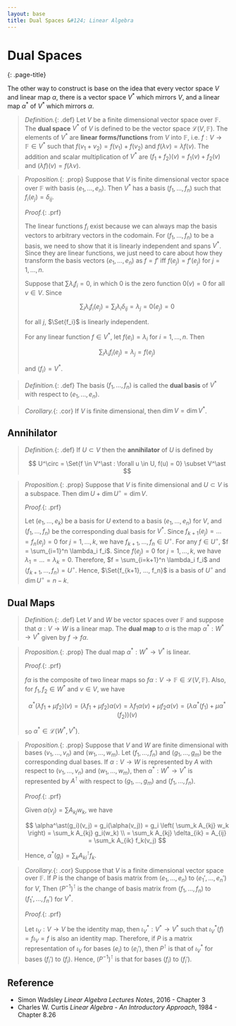 ```yaml
---
layout: base
title: Dual Spaces &#124; Linear Algebra
---
```


# Dual Spaces
{: .page-title}

The other way to construct is base on the idea that every vector space $V$ and linear map $\alpha$,
there is a vector space $V^\ast$ which mirrors $V$, and a linear map $\alpha^\ast$ of $V^\ast$ which mirrors $\alpha$.

> *Definition.*{: .def}
> Let $V$ be a finite dimensional vector space over $\mathbb{F}$.
> The **dual space** $V^\ast$ of $V$ is defined to be the vector space $\mathcal{L}(V, \mathbb{F})$.
> The elements of $V^\ast$ are **linear forms/functions** from $V$ into $\mathbb{F}$,
> i.e. $f: V \to \mathbb{F} \in V^\ast$ such that $f(v_1 + v_2) = f(v_1) + f(v_2)$ and $f(\lambda v) = \lambda f(v)$.
> The addition and scalar multiplication of $V^\ast$ are $(f_1 + f_2)(v) = f_1(v) + f_2(v)$ and $(\lambda f)(v) = f(\lambda v)$.

> *Proposition.*{: .prop}
> Suppose that $V$ is finite dimensional vector space over $\mathbb{F}$ with basis $(e_1, ..., e_n)$.
> Then $V^\ast$ has a basis $(f_1, ..., f_n)$ such that $f_i(e_j) = \delta_{ij}$.
>
> *Proof.*{: .prf}
>
> The linear functions ${f_i}$ exist because we can always map the basis vectors to arbitrary vectors in the codomain.
> For $(f_1, ..., f_n)$ to be a basis, we need to show that it is linearly independent and spans $V^\ast$.
> Since they are linear functions, we just need to care about how they transform the basis vectors $(e_1, ..., e_n)$ as
> $f = f'$ iff $f(e_j) = f'(e_j)$ for $j = 1, ..., n$.
>
> Suppose that $\sum \lambda_i f_i = 0$, in which $0$ is the zero function $0(v) = 0$ for all $v \in V$.
> Since
>
> $$
  \sum_i \lambda_i f_i(e_j) = \sum_i \lambda_i \delta_{ij} = \lambda_j = 0(e_j) = 0
  $$
>
> for all $j$, $\Set{f_i}$ is linearly independent.
>
> For any linear function $f \in V^\ast$, let $f(e_i) = \lambda_i$ for $i = 1, ..., n$. Then
>
> $$
  \sum_i \lambda_i f_i(e_j) = \lambda_j = f(e_j)
  $$
>
> and $\langle f_i \rangle = V^\ast$.

> *Definition.*{: .def}
> The basis $(f_1, ..., f_n)$ is called the **dual basis** of $V^\ast$ with respect to $(e_1, ..., e_n)$.

> *Corollary.*{: .cor}
> If $V$ is finite dimensional, then $\dim V = \dim V^\ast$.

## Annihilator

> *Definition.*{: .def}
> If $U \subset V$ then the **annihilator** of $U$ is defined by
>
> $$
  U^\circ = \Set{f \in V^\ast : \forall u \in U, f(u) = 0} \subset V^\ast
  $$

> *Proposition.*{: .prop}
> Suppose that $V$ is finite dimensional and $U \subset V$ is a subspace.
> Then $\dim U + \dim U^\circ = \dim V$.
>
> *Proof.*{: .prf}
>
> Let $(e_1, ..., e_k)$ be a basis for $U$ extend to a basis $(e_1, ..., e_n)$ for $V$, and $(f_1, ..., f_n)$ be the corresponding dual basis for $V^\ast$.
> Since $f_{k+1}(e_j) = ... = f_n(e_j) = 0$ for $j = 1, ..., k$, we have $f_{k+1}, ..., f_n \in U^\circ$.
> For any $f \in U^\circ$, $f = \sum_{i=1}^n \lambda_i f_i$. Since $f(e_j) = 0$ for $j = 1, ..., k$, we have $\lambda_1 = ... = \lambda_k = 0$.
> Therefore, $f = \sum_{i=k+1}^n \lambda_i f_i$ and $\langle f_{k+1}, ..., f_n \rangle = U^\circ$.
> Hence, $\Set{f_{k+1}, ..., f_n}$ is a basis of $U^\circ$ and $\dim U^\circ = n - k$.

## Dual Maps

> *Definition.*{: .def}
> Let $V$ and $W$ be vector spaces over $\mathbb{F}$ and suppose that $\alpha: V \to W$ is a linear map.
> The **dual map** to $\alpha$ is the map $\alpha^\ast: W^\ast \to V^\ast$ given by $f \to f\alpha$.

> *Proposition.*{: .prop}
> The dual map $\alpha^\ast: W^\ast \to V^\ast$ is linear.
>
> *Proof.*{: .prf}
>
> $f\alpha$ is the composite of two linear maps so $f\alpha: V \to \mathbb{F} \in \mathcal{L}(V, \mathbb{F})$.
> Also, for $f_1, f_2 \in W^\ast$ and $v \in V$, we have
>
> $$
  \alpha^\ast(\lambda f_1 + \mu f_2)(v) = (\lambda f_1 + \mu f_2)\alpha(v) = \lambda f_1 \alpha(v) + \mu f_2 \alpha(v) = (\lambda \alpha^\ast(f_1) + \mu \alpha^\ast(f_2))(v)
  $$
>
> so $\alpha^\ast \in \mathcal{L}(W^\ast, V^\ast)$.

> *Proposition.*{: .prop}
> Suppose that $V$ and $W$ are finite dimensional with bases $(v_1, ..., v_n)$ and $(w_1, ..., w_m)$.
> Let $(f_1, ..., f_n)$ and $(g_1, ..., g_m)$ be the corresponding dual bases.
> If $\alpha: V \to W$ is represented by $A$ with respect to $(v_1, ..., v_n)$ and $(w_1, ..., w_m)$,
> then $\alpha^\ast: W^\ast \to V^\ast$ is represented by $A^\intercal$ with respect to $(g_1, ..., g_m)$ and $(f_1, ..., f_n)$.
>
> *Proof.*{: .prf}
>
> Given $\alpha(v_j) = \sum A_{kj} w_k$, we have
>
> $$
  \alpha^\ast(g_i)(v_j) = g_i(\alpha(v_j)) = g_i \left( \sum_k A_{kj} w_k \right) = \sum_k A_{kj} g_i(w_k) \\ = \sum_k A_{kj} \delta_{ik} = A_{ij} = \sum_k A_{ik} f_k(v_j)
  $$
>
> Hence, $\alpha^\ast(g_i) = \sum_k A^\intercal_{ki} f_k$.

> *Corollary.*{: .cor}
> Suppose that $V$ is a finite dimensional vector space over $\mathbb{F}$.
> If $P$ is the change of basis matrix from $(e_1, ..., e_n)$ to $(e_1', ..., e_n')$ for $V$,
> Then $(P^{-1})^\intercal$ is the change of basis matrix from $(f_1, ..., f_n)$ to $(f_1', ..., f_n')$ for $V^\ast$.
>
> *Proof.*{: .prf}
>
> Let $\iota_V: V \to V$ be the identity map, then $\iota_V^\ast: V^\ast \to V^\ast$ such that $\iota_V^\ast(f) = f\iota_V = f$ is also an identity map.
> Therefore, if $P$ is a matrix representation of $\iota_V$ for bases $(e_i)$ to $(e_i')$, then $P^\intercal$ is that of $\iota_V^\ast$ for bases $(f_i')$ to $(f_i)$.
> Hence, $(P^{-1})^\intercal$ is that for bases $(f_i)$ to $(f_i')$.

## Reference

* Simon Wadsley _Linear Algebra Lectures Notes_, 2016 - Chapter 3
* Charles W. Curtis _Linear Algebra - An Introductory Approach_, 1984 - Chapter 8.26
